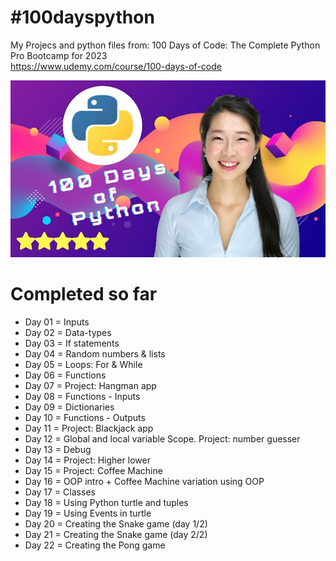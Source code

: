 # #100dayspython
My Projecs and python files from: 100 Days of Code: The Complete Python Pro Bootcamp for 2023  
https://www.udemy.com/course/100-days-of-code  

![logo](course.jpg)

# Completed so far

+ Day 01 = Inputs
+ Day 02 = Data-types
+ Day 03 = If statements
+ Day 04 = Random numbers & lists
+ Day 05 = Loops: For & While
+ Day 06 = Functions
+ Day 07 = Project: Hangman app
+ Day 08 = Functions - Inputs
+ Day 09 = Dictionaries
+ Day 10 = Functions - Outputs
+ Day 11 = Project: Blackjack app 
+ Day 12 = Global and local variable Scope. Project: number guesser
+ Day 13 = Debug
+ Day 14 = Project: Higher lower 
+ Day 15 = Project: Coffee Machine
+ Day 16 = OOP intro + Coffee Machine variation using OOP
+ Day 17 = Classes
+ Day 18 = Using Python turtle and tuples 
+ Day 19 = Using Events in turtle
+ Day 20 = Creating the Snake game (day 1/2)
+ Day 21 = Creating the Snake game (day 2/2)
+ Day 22 = Creating the Pong game
